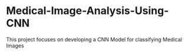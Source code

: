 # Medical-Image-Analysis-Using-CNN
This project focuses on developing a CNN Model for classifying Medical Images
